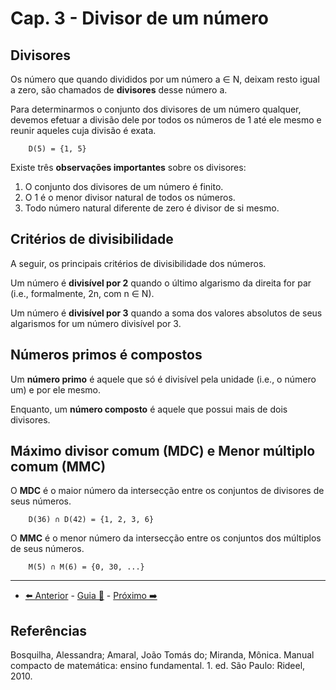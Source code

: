# Cap. 3 - Divisor de um número

## Divisores

Os número que quando divididos por um número a ∈ N, deixam resto igual a zero, são chamados de **divisores** desse número a.

Para determinarmos o conjunto dos divisores de um número qualquer, devemos efetuar a divisão dele por todos os números de 1 até ele mesmo e reunir aqueles cuja divisão é exata.

```
    D(5) = {1, 5}
```

Existe três **observações importantes** sobre os divisores:

1. O conjunto dos divisores de um número é finito.
2. O 1 é o menor divisor natural de todos os números.
3. Todo número natural diferente de zero é divisor de si mesmo.

## Critérios de divisibilidade

A seguir, os principais critérios de divisibilidade dos números.

Um número é **divisível por 2** quando o último algarismo da direita for par (i.e., formalmente, 2n, com n ∈ N).

Um número é **divisível por 3** quando a soma dos valores absolutos de seus algarismos for um número divisível por 3.

## Números primos é compostos

Um **número primo** é aquele que só é divisível pela unidade (i.e., o número um) e por ele mesmo.

Enquanto, um **número composto** é aquele que possui mais de dois divisores.

## Máximo divisor comum (MDC) e Menor múltiplo comum (MMC)

O **MDC** é o maior número da intersecção entre os conjuntos de divisores de seus números.

```
    D(36) ∩ D(42) = {1, 2, 3, 6}
```

O **MMC** é o menor número da intersecção entre os conjuntos dos múltiplos de seus números.

```
    M(5) ∩ M(6) = {0, 30, ...}
```

---

- [⬅️ Anterior](2-operacao-de-numeros-naturais.md) - [Guia 📝](../guia-de-matematica.md) - [Próximo ➡️](4-numeros-fracionarios.md)

## Referências

Bosquilha, Alessandra; Amaral, João Tomás do; Miranda, Mônica. Manual compacto de matemática: ensino fundamental. 1. ed. São Paulo: Rideel, 2010.

